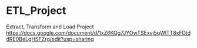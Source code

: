# ETL_Project
Extract, Transform and Load Project
https://docs.google.com/document/d/1xZ6KQg7JYOwTSExvj5qWlTT8xFDtddRE0BeLgHSFZrg/edit?usp=sharing
